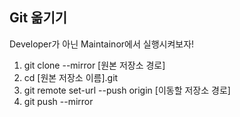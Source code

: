 ## Git 옮기기

Developer가 아닌 Maintainor에서 실행시켜보자!

1. git clone --mirror [원본 저장소 경로]
2. cd [원본 저장소 이름].git
3. git remote set-url --push origin [이동할 저장소 경로]
4. git push --mirror